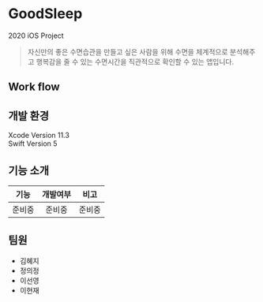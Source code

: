 # GoodSleep
2020 iOS Project

> 자신만의 좋은 수면습관을 만들고 싶은 사람을 위해
> 수면을 체계적으로 분석해주고 행복감을 줄 수 있는 수면시간을 직관적으로 확인할 수 있는 앱입니다.

## Work flow 

## 개발 환경

Xcode Version 11.3 <br>
Swift Version 5

## 기능 소개
|              기능             |     개발여부    |       비고       | 
|:----------------------------:|:-------------:|:--------------: |
|준비중|준비중|준비중|

## 팀원
* 김혜지
* 정의정
* 이선영
* 이현재
